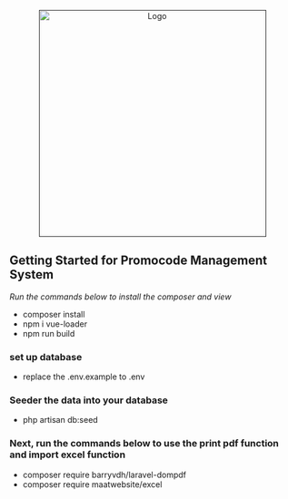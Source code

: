 <p align="center"><a href="" target="_blank"><img src="{{ asset('img/logo.png') }}" width="400" alt="Logo"></a></p>

## Getting Started for Promocode Management System

*Run the commands below to install the composer and view*

- composer install
- npm i vue-loader
- npm run build

### set up database
- replace the .env.example to .env

### Seeder the data into your database
- php artisan db:seed

### Next, run the commands below to use the print pdf function and import excel function
- composer require barryvdh/laravel-dompdf
- composer require maatwebsite/excel